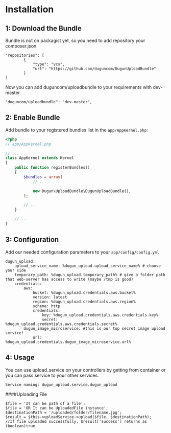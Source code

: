 Installation
============

1: Download the Bundle
-------------------------

Bundle is not on packagist yet, so you need to add repository your composer.json

    "repositories": [
            {
                "type": "vcs",
                "url": "https://github.com/duguncom/DugunUploadBundle"
            }
    ]
    
Now you can add duguncom/uploadbundle to your requirements with dev-master

    "duguncom/uploadbundle": "dev-master",
       

2: Enable Bundle
-------------------------

Add bundle to your registered bundles list in the `app/AppKernel.php`:

```php
<?php
// app/AppKernel.php

// ...
class AppKernel extends Kernel
{
    public function registerBundles()
    {
        $bundles = array(
            // ...

            new Dugun\UploadBundle\DugunUploadBundle(),
        );

        // ...
    }

    // ...
}
```

3: Configuration
-------------------------

Add our needed configuration parameters to your `app/config/config.yml`

    dugun_upload:
        upload_service_name: %dugun_upload.upload_service_name% # choose your side
        temporary_path: %dugun_upload.temporary_path% # give a folder path that web-server has access to write (maybe /tmp is good)
        credentials:
            aws:
                bucket: %dugun_upload.credentials.aws.bucket%
                version: latest
                region: %dugun_upload.credentials.aws.region%
                scheme: http
                credentials:
                    key: %dugun_upload.credentials.aws.credentials.key%
                    secret: %dugun_upload.credentials.aws.credentials.secret%
            dugun_image_microservice: #this is our top secret image upload service!
                url: %dugun_upload.credentials.dugun_image_microservice.url%
                
4: Usage
-------------------------

You can use upload_service on your controllers by getting from container or you can pass service to your other services.
    
    Service naming: dugun_upload.service.dugun_upload

####Uploading File
    
    $file = 'It can be path of a file';
    $file = 'OR It can be UploadedFile instance';
    $destinationPath = '/uploaded/folder/filename.jpg';
    $result = $this->uploadService->upload($file, $destinationPath);
    //If file uploaded successfully, $result['success'] returns as (boolean)true
    
